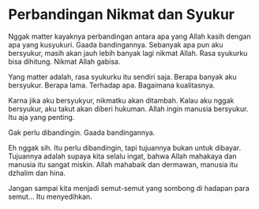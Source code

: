 # Perbandingan Nikmat dan Syukur

Nggak matter kayaknya perbandingan antara apa yang Allah kasih dengan apa yang kusyukuri. Gaada bandingannya. Sebanyak apa pun aku bersyukur, masih akan jauh lebih banyak lagi nikmat Allah. Rasa syukurku bisa dihitung. Nikmat Allah gabisa.

Yang matter adalah, rasa syukurku itu sendiri saja. Berapa banyak aku bersyukur. Berapa lama. Terhadap apa. Bagaimana kualitasnya.

Karna jika aku bersyukyur, nikmatku akan ditambah. Kalau aku nggak bersyukur, aku takut akan diberi hukuman. Allah ingin manusia bersyukur. Itu aja yang penting.

Gak perlu dibandingin. Gaada bandingannya.

Eh nggak sih. Itu perlu dibandingin, tapi tujuannya bukan untuk dibayar. Tujuannya adalah supaya kita selalu ingat, bahwa Allah mahakaya dan manusia itu sangat miskin. Allah mahabaik dan dermawan, manusia itu dzhalim dan hina.

Jangan sampai kita menjadi semut-semut yang sombong di hadapan para semut... Itu menyedihkan.
